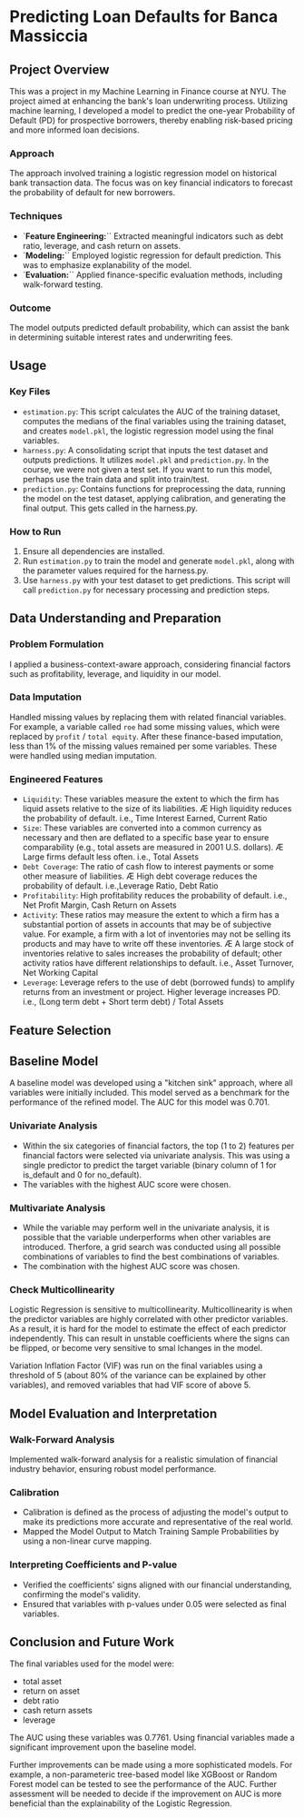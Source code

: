 # Predicting Loan Defaults for Banca Massiccia

## Project Overview
This was a project in my Machine Learning in Finance course at NYU. The project aimed at enhancing the bank's loan underwriting process. Utilizing machine learning, I developed a model to predict the one-year Probability of Default (PD) for prospective borrowers, thereby enabling risk-based pricing and more informed loan decisions.

### Approach
The approach involved training a logistic regression model on historical bank transaction data. The focus was on key financial indicators to forecast the probability of default for new borrowers.

### Techniques
- `**Feature Engineering:**`` Extracted meaningful indicators such as debt ratio, leverage, and cash return on assets.
- `**Modeling:**`` Employed logistic regression for default prediction. This was to emphasize explanability of the model. 
- `**Evaluation:**`` Applied finance-specific evaluation methods, including walk-forward testing.

### Outcome
The model outputs predicted default probability, which can assist the bank in determining suitable interest rates and underwriting fees.

## Usage
### Key Files
- `estimation.py`: This script calculates the AUC of the training dataset, computes the medians of the final variables using the training dataset, and creates `model.pkl`, the logistic regression model using the final variables.
- `harness.py`: A consolidating script that inputs the test dataset and outputs predictions. It utilizes `model.pkl` and `prediction.py`. In the course, we were not given a test set. If you want to run this model, perhaps use the train data and split into train/test.
- `prediction.py`: Contains functions for preprocessing the data, running the model on the test dataset, applying calibration, and generating the final output. This gets called in the harness.py.

### How to Run
1. Ensure all dependencies are installed.
2. Run `estimation.py` to train the model and generate `model.pkl`, along with the parameter values required for the harness.py.
3. Use `harness.py` with your test dataset to get predictions. This script will call `prediction.py` for necessary processing and prediction steps.

## Data Understanding and Preparation
### Problem Formulation
I applied a business-context-aware approach, considering financial factors such as profitability, leverage, and liquidity in our model.

### Data Imputation
Handled missing values by replacing them with related financial variables. For example, a variable called `roe` had some missing values, which were replaced by `profit` / `total equity`. After these finance-based imputation, less than 1% of the missing values remained per some variables. These were handled using median imputation.

### Engineered Features 
- `Liquidity`: These variables measure the extent to which the firm has liquid assets relative to the size of its liabilities. Æ High liquidity reduces the probability of default. i.e., Time Interest Earned, Current Ratio
- `Size`: These variables are converted into a common currency as necessary and then are deflated to a specific base year to ensure comparability (e.g., total assets are measured in 2001 U.S. dollars). Æ Large firms default less often. i.e., Total Assets
- `Debt Coverage`: The ratio of cash flow to interest payments or some other measure of liabilities. Æ High debt coverage reduces the probability of default. i.e.,Leverage Ratio, Debt Ratio
- `Profitability`: High profitability reduces the probability of default. i.e., Net Profit Margin, Cash Return on Assets
- `Activity`: These ratios may measure the extent to which a firm has a substantial portion of assets in accounts that may be of subjective value. For example, a firm with a lot of inventories may not be selling its products and may have to write off these inventories. Æ A large stock of inventories relative to sales increases the probability of default; other activity ratios have different relationships to default. i.e., Asset Turnover, Net Working Capital
- `Leverage`: Leverage refers to the use of debt (borrowed funds) to amplify returns from an investment or project. Higher leverage increases PD. i.e., (Long term debt + Short term debt) / Total Assets

## Feature Selection
## Baseline Model
A baseline model was developed using a "kitchen sink" approach, where all variables were initially included. This model served as a benchmark for the performance of the refined model. The AUC for this model was 0.701.

### Univariate Analysis
* Within the six categories of financial factors, the top (1 to 2) features per financial factors were selected via univariate analysis. This was using a single predictor to predict the target variable (binary column of 1 for is_default and 0 for no_default). 
* The variables with the highest AUC score were chosen.

### Multivariate Analysis
* While the variable may perform well in the univariate analysis, it is possible that the variable underperforms when other variables are introduced. Therfore, a grid search was conducted using all possible combinations of variables to find the best combinations of variables. 
* The combination with the highest AUC score was chosen. 

### Check Multicollinearity
Logistic Regression is sensitive to multicollinearity. Multicollinearity is when the predictor variables are highly correlated with other predictor variables. As a result, it is hard for the model to estimate the effect of each predictor independently. This can result in unstable coefficients where the signs can be flipped, or become very sensitive to smal lchanges in the model.

Variation Inflation Factor (VIF) was run on the final variables using a threshold of 5 (about 80% of the variance can be explained by other variables), and removed variables that had VIF score of above 5.

## Model Evaluation and Interpretation
### Walk-Forward Analysis
Implemented walk-forward analysis for a realistic simulation of financial industry behavior, ensuring robust model performance.

### Calibration
* Calibration is defined as the process of adjusting the model's output to make its predictions more accurate and representative of the real world.
* Mapped the Model Output to Match Training Sample Probabilities by using a non-linear curve mapping.

### Interpreting Coefficients and P-value
* Verified the coefficients' signs aligned with our financial understanding, confirming the model's validity.
* Ensured that variables with p-values under 0.05 were selected as final variables.

## Conclusion and Future Work
The final variables used for the model were:
* total asset
* return on asset
* debt ratio
* cash return assets
* leverage

The AUC using these variables was 0.7761. Using financial variables made a significant improvement upon the baseline model.

Further improvements can be made using a more sophisticated models. For example, a non-parameteric tree-based model like XGBoost or Random Forest model can be tested to see the performance of the AUC. Further assessment will be needed to decide if the improvement on AUC is more beneficial than the explainability of the Logistic Regression.